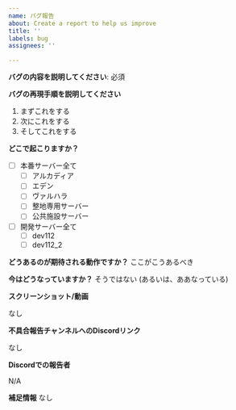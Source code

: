 ```yaml
---
name: バグ報告
about: Create a report to help us improve
title: ''
labels: bug
assignees: ''

---
```


<!-- 作る前に: 重複していませんか？実装されていませんか？ -->

**バグの内容を説明してください**:
必須

**バグの再現手順を説明してください**
1. まずこれをする
2. 次にこれをする
3. そしてこれをする
<!-- もっと必要な場合は、
4. ...
5. ...
...
と続けてください。
-->

**どこで起こりますか？**
<!-- GiganticMinecraftの書き込み権限を持つ人へ: 本番サーバーにチェックが入っている場合は"Place: production"を、デバッグサーバーにチェックが入っている場合は"Place: deb112"をラベルに追加してください。-->

- [ ] 本番サーバー全て
  - [ ] アルカディア
  - [ ] エデン
  - [ ] ヴァルハラ
  - [ ] 整地専用サーバー
  - [ ] 公共施設サーバー
- [ ] 開発サーバー全て
  - [ ] dev112
  - [ ] dev112_2

**どうあるのが期待される動作ですか？**
ここがこうあるべき

**今はどうなっていますか？**
そうではない (あるいは、ああなっている)

**スクリーンショット/動画**
<!-- ある場合は、リンクを貼ってください -->
なし

**不具合報告チャンネルへのDiscordリンク**
<!--
もしDiscordで報告された場合は記入してください。
「開発者モード」を有効にし、スレッドの先頭のメッセージに対して「メッセージリンクをコピー」してください。チャンネルの構成が変わらない限り、URLは次のような形式をとっているはずです。
https://discord.com/channels/237758724121427969/1113760715673698378/...
-->
なし

**Discordでの報告者**
<!--
旧ゲーマータグ (@...#<4桁の数字>) あるいは新形式のタグ (#がない形式) を記載してください。
スクリーンネームは不適切であるため記載しないでください。
-->
N/A

**補足情報**
なし
